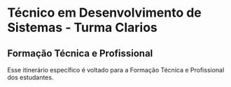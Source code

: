 # Técnico em Desenvolvimento de Sistemas - Turma Clarios
## Formação Técnica e Profissional
Esse itinerário específico é voltado para a Formação Técnica e Profissional dos estudantes.
